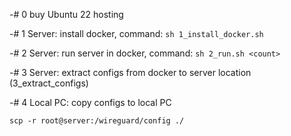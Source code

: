 -# 0 buy Ubuntu 22 hosting 

-# 1 Server: install docker, command: `sh 1_install_docker.sh`

-# 2 Server: run server in docker, command: `sh 2_run.sh <count>`

-# 3 Server: extract configs from docker to server location (3_extract_configs)

-# 4 Local PC: copy configs to local PC 
```
scp -r root@server:/wireguard/config ./
```
